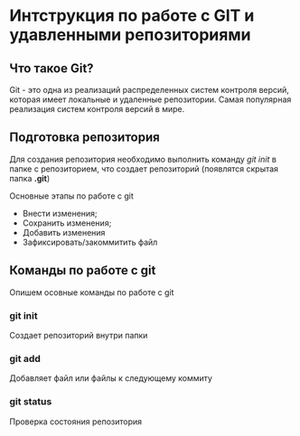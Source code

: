 # Интструкция по работе с GIT и удавленными репозиториями

## Что такое Git?

Git - это одна из реализаций распределенных систем контроля версий, которая имеет локальные и удаленные репозитории. Самая популярная реализация систем контроля версий в мире.

## Подготовка репозитория 

Для создания репозитория необходимо выполнить команду *git init* в папке с репозиторием, что создает репозиторий (появлятся скрытая папка **.git**)

Основные этапы по работе с git
* Внести изменения;
* Сохранить изменения;
* Добавить изменения
* Зафиксировать/закоммитить файл

## Команды по работе с git

Опишем осовные команды по работе с git

### git init

Создает репозиторий внутри папки

### git add

Добавляет файл или файлы к следующему коммиту

### git status

Проверка состояния репозитория